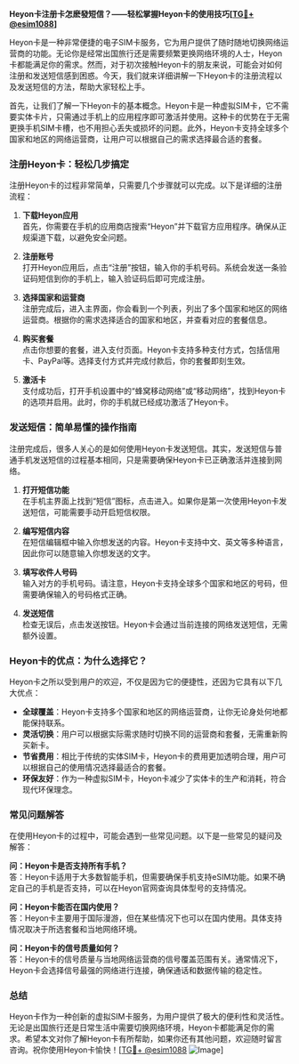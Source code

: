 **Heyon卡注册卡怎麽發短信？——轻松掌握Heyon卡的使用技巧[[TG💪+ @esim1088](https://t.me/s/esim1088)]**

Heyon卡是一种非常便捷的电子SIM卡服务，它为用户提供了随时随地切换网络运营商的功能。无论你是经常出国旅行还是需要频繁更换网络环境的人士，Heyon卡都能满足你的需求。然而，对于初次接触Heyon卡的朋友来说，可能会对如何注册和发送短信感到困惑。今天，我们就来详细讲解一下Heyon卡的注册流程以及发送短信的方法，帮助大家轻松上手。

首先，让我们了解一下Heyon卡的基本概念。Heyon卡是一种虚拟SIM卡，它不需要实体卡片，只需通过手机上的应用程序即可激活并使用。这种卡的优势在于无需更换手机SIM卡槽，也不用担心丢失或损坏的问题。此外，Heyon卡支持全球多个国家和地区的网络运营商，让用户可以根据自己的需求选择最合适的套餐。

### 注册Heyon卡：轻松几步搞定

注册Heyon卡的过程非常简单，只需要几个步骤就可以完成。以下是详细的注册流程：

1. **下载Heyon应用**  
   首先，你需要在手机的应用商店搜索“Heyon”并下载官方应用程序。确保从正规渠道下载，以避免安全问题。

2. **注册账号**  
   打开Heyon应用后，点击“注册”按钮，输入你的手机号码。系统会发送一条验证码短信到你的手机上，输入验证码后即可完成注册。

3. **选择国家和运营商**  
   注册完成后，进入主界面，你会看到一个列表，列出了多个国家和地区的网络运营商。根据你的需求选择适合的国家和地区，并查看对应的套餐信息。

4. **购买套餐**  
   点击你想要的套餐，进入支付页面。Heyon卡支持多种支付方式，包括信用卡、PayPal等。选择支付方式并完成付款后，你的套餐即刻生效。

5. **激活卡**  
   支付成功后，打开手机设置中的“蜂窝移动网络”或“移动网络”，找到Heyon卡的选项并启用。此时，你的手机就已经成功激活了Heyon卡。

### 发送短信：简单易懂的操作指南

注册完成后，很多人关心的是如何使用Heyon卡发送短信。其实，发送短信与普通手机发送短信的过程基本相同，只是需要确保Heyon卡已正确激活并连接到网络。

1. **打开短信功能**  
   在手机主界面上找到“短信”图标，点击进入。如果你是第一次使用Heyon卡发送短信，可能需要手动开启短信权限。

2. **编写短信内容**  
   在短信编辑框中输入你想发送的内容。Heyon卡支持中文、英文等多种语言，因此你可以随意输入你想发送的文字。

3. **填写收件人号码**  
   输入对方的手机号码。请注意，Heyon卡支持全球多个国家和地区的号码，但需要确保输入的号码格式正确。

4. **发送短信**  
   检查无误后，点击发送按钮。Heyon卡会通过当前连接的网络发送短信，无需额外设置。

### Heyon卡的优点：为什么选择它？

Heyon卡之所以受到用户的欢迎，不仅是因为它的便捷性，还因为它具有以下几大优点：

- **全球覆盖**：Heyon卡支持多个国家和地区的网络运营商，让你无论身处何地都能保持联系。
- **灵活切换**：用户可以根据实际需求随时切换不同的运营商和套餐，无需重新购买新卡。
- **节省费用**：相比于传统的实体SIM卡，Heyon卡的费用更加透明合理，用户可以根据自己的使用情况选择最适合的套餐。
- **环保友好**：作为一种虚拟SIM卡，Heyon卡减少了实体卡的生产和消耗，符合现代环保理念。

### 常见问题解答

在使用Heyon卡的过程中，可能会遇到一些常见问题。以下是一些常见的疑问及解答：

**问：Heyon卡是否支持所有手机？**  
答：Heyon卡适用于大多数智能手机，但需要确保手机支持eSIM功能。如果不确定自己的手机是否支持，可以在Heyon官网查询具体型号的支持情况。

**问：Heyon卡能否在国内使用？**  
答：Heyon卡主要用于国际漫游，但在某些情况下也可以在国内使用。具体支持情况取决于所选套餐和当地网络环境。

**问：Heyon卡的信号质量如何？**  
答：Heyon卡的信号质量与当地网络运营商的信号覆盖范围有关。通常情况下，Heyon卡会选择信号最强的网络进行连接，确保通话和数据传输的稳定性。

### 总结

Heyon卡作为一种创新的虚拟SIM卡服务，为用户提供了极大的便利性和灵活性。无论是出国旅行还是日常生活中需要切换网络环境，Heyon卡都能满足你的需求。希望本文对你了解Heyon卡有所帮助，如果你还有其他问题，欢迎随时留言咨询。祝你使用Heyon卡愉快！[[TG💪+ @esim1088](https://t.me/s/esim1088) ![Image](https://i.postimg.cc/4NQfJmqS/Snipaste-2025-05-13-00-14-12.png)]